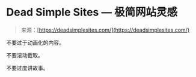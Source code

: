 <!--yml

category: 未分类

date: 2024-05-27 14:46:33

-->

# Dead Simple Sites — 极简网站灵感

> 来源：[https://deadsimplesites.com/](https://deadsimplesites.com/)

不要过于动画化的内容。

不要滚动截取。

不要过度讲故事。
